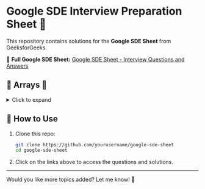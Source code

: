 # Google SDE Interview Preparation Sheet 🚀

This repository contains solutions for the **Google SDE Sheet** from GeeksforGeeks.

📌 **Full Google SDE Sheet:** <a href="https://www.geeksforgeeks.org/google-sde-sheet-interview-questions-and-answers/" target="_blank">Google SDE Sheet - Interview Questions and Answers</a>

## 📌 Arrays 🔽

<details>
  <summary>Click to expand</summary>
  
  1. **[find subarray with given sum](https://www.geeksforgeeks.org/problems/subarray-with-given-sum-1587115621/1?page=1&difficulty[]=0&company[]=Google&category[]=Arrays&sortBy=)** - [Solution](https://github.com/RathorChanchal1/personalGitProjects/blob/main/Google-Interview-Codes/SubarrayWithGivenSum.java)
  2. **[Find Maximum and Minimum in an Array](https://www.geeksforgeeks.org/maximum-and-minimum-in-an-array/)** - [Solution](https://www.geeksforgeeks.org/maximum-and-minimum-in-an-array/)
  3. **[Kadane’s Algorithm (Maximum Subarray Sum)](https://www.geeksforgeeks.org/largest-sum-contiguous-subarray/)** - [Solution](https://www.geeksforgeeks.org/largest-sum-contiguous-subarray/)
  4. **[Sort an Array of 0s, 1s, and 2s](https://www.geeksforgeeks.org/sort-an-array-of-0s-1s-and-2s/)** - [Solution](https://www.geeksforgeeks.org/sort-an-array-of-0s-1s-and-2s/)
  5. **[Move All Negative Numbers to One Side](https://www.geeksforgeeks.org/move-negative-numbers-beginning-positive-end-constant-extra-space/)** - [Solution](https://www.geeksforgeeks.org/move-negative-numbers-beginning-positive-end-constant-extra-space/)
  
</details>

## 📌 How to Use
1. Clone this repo:
   ```sh
   git clone https://github.com/yourusername/google-sde-sheet
   cd google-sde-sheet
   ```
2. Click on the links above to access the questions and solutions.

---
Would you like more topics added? Let me know! 🚀
